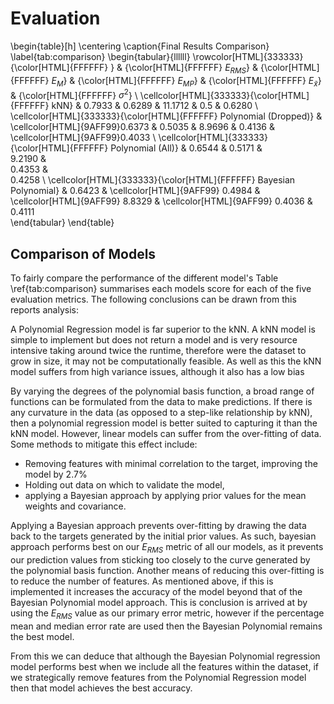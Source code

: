 

# Evaluation

\begin{table}[h]
\centering
\caption{Final Results Comparison}
\label{tab:comparison}
\begin{tabular}{llllll}
\rowcolor[HTML]{333333}
{\color[HTML]{FFFFFF} }                                   & {\color[HTML]{FFFFFF} ${E}_{RMS}$} & {\color[HTML]{FFFFFF} ${E}_{M}$} & {\color[HTML]{FFFFFF} ${E}_{MP}$} & {\color[HTML]{FFFFFF} ${E}_{\tilde{x}}$} & {\color[HTML]{FFFFFF} ${\sigma}^{2}$} \\
\cellcolor[HTML]{333333}{\color[HTML]{FFFFFF} kNN}        & 0.7933                      & 0.6289                    & 11.1712                     & 0.5                       & 0.6280                     \\
\cellcolor[HTML]{333333}{\color[HTML]{FFFFFF} Polynomial (Dropped)} &
\cellcolor[HTML]{9AFF99}0.6373   &
0.5035   &
8.9696  &
0.4136  &    
\cellcolor[HTML]{9AFF99}0.4033                      \\
\cellcolor[HTML]{333333}{\color[HTML]{FFFFFF} Polynomial (All)} &
0.6544  &
0.5171  &  
9.2190  &                                                     
0.4353 &  
0.4258                    \\
\cellcolor[HTML]{333333}{\color[HTML]{FFFFFF} Bayesian Polynomial}   &
 0.6423                      &
\cellcolor[HTML]{9AFF99} 0.4984                    &
\cellcolor[HTML]{9AFF99} 8.8329                      &
\cellcolor[HTML]{9AFF99} 0.4036                    &
0.4111                    
\end{tabular}
\end{table}

## Comparison of Models
To fairly compare the performance of the different model's Table \ref{tab:comparison} summarises each models score for each of the five evaluation metrics. The following conclusions can be drawn from this reports analysis:

A Polynomial Regression model is far superior to the kNN. A kNN model is simple to implement but does not return a model and is very resource intensive taking around twice the runtime, therefore were the dataset to grow in size, it may not be computationally feasible. As well as this the kNN model suffers from high variance issues, although it also has a low bias

By varying the degrees of the polynomial basis function, a broad range of functions can be formulated from the data to make predictions. If there is any curvature in the data (as opposed to a step-like relationship by kNN), then a polynomial regression model is better suited to capturing it than the kNN model. However, linear models can suffer from the over-fitting of data. Some methods to mitigate this effect include:

  - Removing features with minimal correlation to the target, improving the model by 2.7\%
  - Holding out data on which to validate the model,
  - applying a Bayesian approach by applying prior values for the mean weights and covariance.

  Applying a Bayesian approach prevents over-fitting by drawing the data back to the targets generated by the initial prior values. As such, bayesian approach performs best on our ${E}_{RMS}$ metric of all our models, as it prevents our prediction values from sticking too closely to the curve generated by the polynomial basis function. Another means of reducing this over-fitting is to reduce the number of features.
  As mentioned above, if this is implemented it increases the accuracy of the model beyond that of the Bayesian Polynomial model approach. This is conclusion is arrived at by using the ${E}_{RMS}$ value as our primary error metric, however if the percentage mean and median error rate are used then the Bayesian Polynomial remains the best model.

  From this we can deduce that although the Bayesian Polynomial regression model performs best when we include all the features within the dataset, if we strategically remove features from the Polynomial Regression model then that model achieves the best accuracy.


